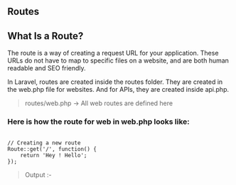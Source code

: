 ## Routes

## What Is a Route?
The route is a way of creating a request URL for your application. These URLs do not have to map to specific files on a website, and are both human readable and SEO friendly.

In Laravel, routes are created inside the routes folder. They are created in the web.php file for websites. And for APIs, they are created inside api.php.

> routes/web.php     -> All web routes are defined here

### Here is how the route for web in web.php looks like:
```

// Creating a new route
Route::get('/', function() {
    return 'Hey ! Hello';
});

```
> Output :-

